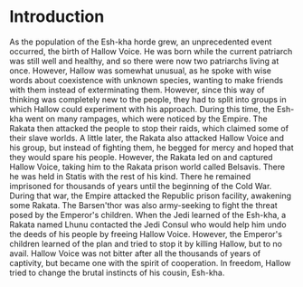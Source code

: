 # Introduction

As the population of the Esh-kha horde grew, an unprecedented event occurred, the birth of Hallow Voice.
He was born while the current patriarch was still well and healthy, and so there were now two patriarchs living at once.
However, Hallow was somewhat unusual, as he spoke with wise words about coexistence with unknown species, wanting to make friends with them instead of exterminating them.
However, since this way of thinking was completely new to the people, they had to split into groups in which Hallow could experiment with his approach.
During this time, the Esh-kha went on many rampages, which were noticed by the Empire.
The Rakata then attacked the people to stop their raids, which claimed some of their slave worlds.
A little later, the Rakata also attacked Hallow Voice and his group, but instead of fighting them, he begged for mercy and hoped that they would spare his people.
However, the Rakata led on and captured Hallow Voice, taking him to the Rakata prison world called Belsavis.
There he was held in Statis with the rest of his kind.
There he remained imprisoned for thousands of years until the beginning of the Cold War.
During that war, the Empire attacked the Republic prison facility, awakening some Rakata.
The Barsen'thor was also army-seeking to fight the threat posed by the Emperor's children.
When the Jedi learned of the Esh-kha, a Rakata named Lhunu contacted the Jedi Consul who would help him undo the deeds of his people by freeing Hallow Voice.
However, the Emperor's children learned of the plan and tried to stop it by killing Hallow, but to no avail.
Hallow Voice was not bitter after all the thousands of years of captivity, but became one with the spirit of cooperation.
In freedom, Hallow tried to change the brutal instincts of his cousin, Esh-kha.
